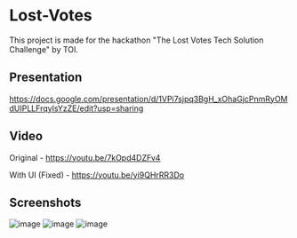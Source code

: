 # Lost-Votes
This project is made for the hackathon "The Lost Votes Tech Solution Challenge" by TOI.

## Presentation
https://docs.google.com/presentation/d/1VPi7sjpq3BgH_xOhaGjcPnmRyOMdUIPLLFrqyIsYzZE/edit?usp=sharing

## Video
Original - https://youtu.be/7kOpd4DZFv4

With UI (Fixed) - https://youtu.be/yi9QHrRR3Do

## Screenshots
![image](https://user-images.githubusercontent.com/17181457/98025579-e89f9200-1e2f-11eb-97a7-e3a28fc55cd7.png)
![image](https://user-images.githubusercontent.com/17181457/98025655-ff45e900-1e2f-11eb-83bf-1d3b92ddba4c.png)
![image](https://user-images.githubusercontent.com/17181457/98025676-0967e780-1e30-11eb-9ea9-ce6f07b8ab44.png)
